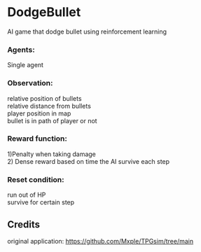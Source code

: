 # DodgeBullet
AI game that dodge bullet using reinforcement learning

### Agents:
Single agent

### Observation:
relative position of bullets<br>
relative distance from bullets<br> 
player position in map<br> 
bullet is in path of player or not

### Reward function:

1)Penalty when taking damage<br>
2) Dense reward based on time the AI survive each step

### Reset condition:
run out of HP<br>
survive for certain step

## Credits 
original application: https://github.com/Mxple/TPGsim/tree/main
